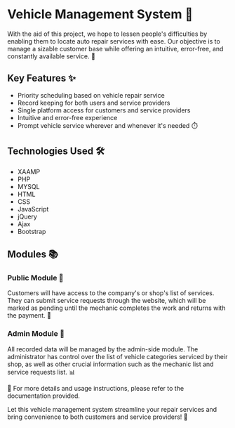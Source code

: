 # Vehicle Management System 🚗

With the aid of this project, we hope to lessen people's difficulties by enabling them to locate auto repair services with ease. Our objective is to manage a sizable customer base while offering an intuitive, error-free, and constantly available service. 🙌

## Key Features ✨

- Priority scheduling based on vehicle repair service
- Record keeping for both users and service providers
- Single platform access for customers and service providers
- Intuitive and error-free experience
- Prompt vehicle service wherever and whenever it's needed ⏱️

## Technologies Used 🛠️

- XAAMP
- PHP
- MYSQL
- HTML
- CSS
- JavaScript
- jQuery
- Ajax
- Bootstrap

## Modules 📚

### Public Module 👥

Customers will have access to the company's or shop's list of services. They can submit service requests through the website, which will be marked as pending until the mechanic completes the work and returns with the payment. 💼

### Admin Module 👑

All recorded data will be managed by the admin-side module. The administrator has control over the list of vehicle categories serviced by their shop, as well as other crucial information such as the mechanic list and service requests list. 📊

🔗 For more details and usage instructions, please refer to the documentation provided.

Let this vehicle management system streamline your repair services and bring convenience to both customers and service providers! 💪
